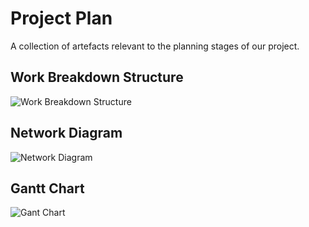 # Project Plan

A collection of artefacts relevant to the planning stages of our project.

## Work Breakdown Structure
![Work Breakdown Structure](https://user-images.githubusercontent.com/51986824/90502796-89bc6c00-e1a2-11ea-9007-a0ce59d3c28f.JPG)

## Network Diagram
![Network Diagram](https://user-images.githubusercontent.com/51986824/90502702-61347200-e1a2-11ea-97a5-a00166d76c52.png)

## Gantt Chart
![Gant Chart](https://user-images.githubusercontent.com/51986824/90504210-db65f600-e1a4-11ea-9a86-4874a242fc67.jpg)


